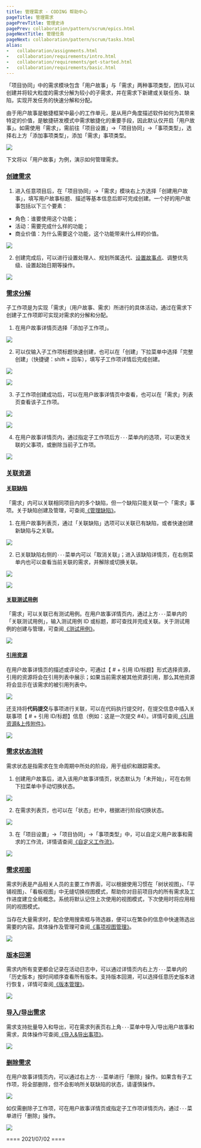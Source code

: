 ```yaml
---
title: 管理需求 - CODING 帮助中心
pageTitle: 管理需求
pagePrevTitle: 管理史诗
pagePrev: collaboration/pattern/scrum/epics.html
pageNextTitle: 管理任务
pageNext: collaboration/pattern/scrum/tasks.html
alias: 
-   collaboration/assignments.html
-   collaboration/requirements/intro.html
-   collaboration/requirements/get-started.html
-   collaboration/requirements/basic.html
---
```


「项目协同」中的需求模块包含「用户故事」与「需求」两种事项类型，团队可以创建并将较大粒度的需求分解为较小的子需求，并在需求下新建或关联任务、缺陷，实现开发任务的快速分解和分配。

由于用户故事是敏捷框架中最小的工作单元，是从用户角度描述软件如何为其带来特定的价值，是敏捷研发模式中需求敏捷化的重要手段，因此默认仅开启「用户故事」。如需使用「需求」，需前往「项目设置」->「项目协同」->「事项类型」，选择右上方「添加事项类型」，添加「需求」事项类型。

![](https://help-assets.codehub.cn/enterprise/20210630215017.png)

下文将以「用户故事」为例，演示如何管理需求。

### [创建需求](#create)

1.  进入任意项目后，在「项目协同」->「需求」模块右上方选择「创建用户故事」，填写用户故事标题、描述等基本信息后即可完成创建。一个好的用户故事包括以下三个要素：
-   角色：谁要使用这个功能；
-   活动：需要完成什么样的功能；
-   商业价值：为什么需要这个功能，这个功能带来什么样的价值。

![](https://help-assets.codehub.cn/enterprise/20210630225400.png)

2.  创建完成后，可以进行设置处理人、规划所属迭代、[设置故事点](/docs/collaboration/pattern/scrum/story-points.html)、调整优先级、设置起始日期等操作。

![](https://help-assets.codehub.cn/enterprise/20210701145158.png)

### [需求分解](#decompose)

子工作项是为实现「需求」（用户故事、需求）所进行的具体活动，通过在需求下创建子工作项即可实现对需求的分解和分配。

1.  在用户故事详情页选择「添加子工作项」。

![](https://help-assets.codehub.cn/enterprise/20210701173217.png)

2.  可以仅输入子工作项标题快速创建，也可以在「创建」下拉菜单中选择「完整创建」（快捷键：shift + 回车），填写子工作项详情后完成创建。

![](https://help-assets.codehub.cn/enterprise/20210701173421.png)

![](https://help-assets.codehub.cn/enterprise/20210701173455.png)

3.  子工作项创建成功后，可以在用户故事详情页中查看，也可以在「需求」列表页查看该子工作项。

![](https://help-assets.codehub.cn/enterprise/20210701173949.png)

![](https://help-assets.codehub.cn/enterprise/20210701183349.png)

4.  在用户故事详情页内，通过指定子工作项后方`···`菜单内的选项，可以更改关联的父事项，或删除当前子工作项。

![](https://help-assets.codehub.cn/enterprise/20210701183904.png)

### [关联资源](#resource)

#### [关联缺陷](#bugs)

「需求」内可以关联相同项目内的多个缺陷，但一个缺陷只能关联一个「需求」事项。关于缺陷创建及管理，可查阅[《管理缺陷》](/docs/collaboration/pattern/scrum/bugs.html)。

1.  在用户故事列表页，通过「关联缺陷」选项可以关联已有缺陷，或者快速创建新缺陷与之关联。

![](https://help-assets.codehub.cn/enterprise/20210701184748.png)

2.  已关联缺陷右侧的`···`菜单内可以「取消关联」；进入该缺陷详情页，在右侧菜单内也可以查看当前关联的需求，并解除或切换关联。

![](https://help-assets.codehub.cn/enterprise/20210701191438.png)

![](https://help-assets.codehub.cn/enterprise/20210701191532.png)

#### [关联测试用例](#cases)

「需求」可以关联已有测试用例。在用户故事详情页内，通过上方`···`菜单内的「关联测试用例」，输入测试用例 ID 或标题，即可查找并完成关联。关于测试用例的创建与管理，可查阅[《测试用例》](https://help.coding.net/docs/test-management/cases/create.html)。

![](https://help-assets.codehub.cn/enterprise/20210701192901.png)

#### [引用资源](#references)

在用户故事详情页的描述或评论中，可通过【 # + 引用 ID/标题】形式选择资源，引用的资源将会在引用列表中展示；如果当前需求被其他资源引用，那么其他资源将会显示在该需求的被引用列表中。

![](https://help-assets.codehub.cn/enterprise/20210701193833.png)

还支持将**代码提交**与事项进行关联，可以在代码执行提交时，在提交信息中插入关联事项【 # + 引用 ID/标题】信息（例如：这是一次提交 #4）。详情可查阅[《引用资源&上传附件》](/docs/collaboration/customize/references.html)。

![](https://help-assets.codehub.cn/enterprise/20210617175403.png)

### [需求状态流转](#status)

需求状态是指需求在生命周期中所处的阶段，用于组织和跟踪需求。

1.  创建用户故事后，进入该用户故事详情页，状态默认为「未开始」，可在右侧下拉菜单中手动切换状态。

![](https://help-assets.codehub.cn/enterprise/20210701194143.png)

2.  在需求列表页，也可以在「状态」栏中，根据进行阶段切换状态。

![](https://help-assets.codehub.cn/enterprise/20210701194234.png)

3.  在「项目设置」->「项目协同」->「事项类型」中，可以自定义用户故事和需求的工作流，详情请查阅[《自定义工作流》](/docs/collaboration/customize/workflow.html)。

![](https://help-assets.codehub.cn/enterprise/20210701194426.png)

### [需求视图](#view)

需求列表是产品相关人员的主要工作界面，可以根据使用习惯在「树状视图」、「平铺视图」、「看板视图」中无缝切换视图模式，帮助你对目前项目内的所有需求及工作进度建立全局概念。系统将默认记住上次使用的视图模式，下次使用时将应用相同的视图模式。

当存在大量需求时，配合使用搜索框与筛选器，便可以在繁杂的信息中快速筛选出需要的内容。具体操作及管理可查阅[《事项视图管理》](/docs/collaboration/customize/view.html)。

![](https://help-assets.codehub.cn/enterprise/20210701194643.png)

### [版本回溯](#backdate)

需求内所有变更都会记录在活动日志中，可以通过详情页内右上方`···`菜单内的「历史版本」按时间顺序查看所有版本。支持版本回溯，可以选择任意历史版本进行恢复，详情可查阅[《版本管理》](/docs/collaboration/customize/version-control.html)。

![](https://help-assets.codehub.cn/enterprise/20210701195200.png)

### [导入/导出需求](#import)

需求支持批量导入和导出，可在需求列表页右上角`···`菜单中导入/导出用户故事和需求，具体操作可查阅[《导入&导出事项》](/docs/collaboration/customize/import-export.html)。

![](https://help-assets.codehub.cn/enterprise/20210701195447.png)

### [删除需求](#delete)

在用户故事详情页内，可以通过右上方`···`菜单进行「删除」操作。如果含有子工作项，将全部删除，但不会影响所关联缺陷的状态，请谨慎操作。

![](https://help-assets.codehub.cn/enterprise/20210701195904.png)

如仅需删除子工作项，可在用户故事详情页或指定子工作项详情页内，通过`···`菜单进行「删除」操作。

![](https://help-assets.codehub.cn/enterprise/20210701195948.png)

==== 2021/07/02 ====
